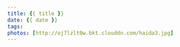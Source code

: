 ```yaml
---
title: {{ title }}
date: {{ date }}
tags:
photos: [http://oj7lzlt0w.bkt.clouddn.com/haida3.jpg]
---
```

